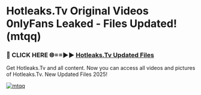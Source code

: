 # Hotleaks.Tv Original Videos 0nlyFans Leaked - Files Updated! (mtqq)

<h3>🔴 CLICK HERE 🌐==►► <a href="https://tinyurl.com/2m67pmp6" rel="nofollow">Hotleaks.Tv Updated Files</a></h3>

Get Hotleaks.Tv and all content. Now you can access all videos and pictures of Hotleaks.Tv. New Updated Files 2025!

[![mtqq](https://i.imgur.com/H4QAA4z.gif)](https://tinyurl.com/2m67pmp6)
